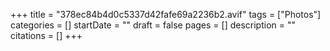 +++
title = "378ec84b4d0c5337d42fafe69a2236b2.avif"
tags = ["Photos"]
categories = []
startDate = ""
draft = false
pages = []
description = ""
citations = []
+++
